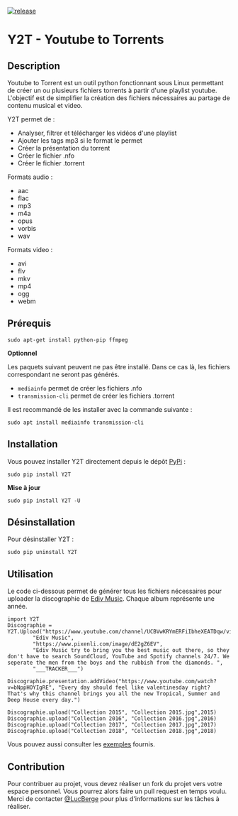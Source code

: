 [![release](https://img.shields.io/badge/release-1.5-succes.svg)](https://pypi.org/project/Y2T/)

# Y2T - Youtube to Torrents

## Description

Youtube to Torrent est un outil python fonctionnant sous Linux permettant de créer un ou plusieurs fichiers torrents à partir d'une playlist youtube.
L'objectif est de simplifier la création des fichiers nécessaires au partage de contenu musical et video.

Y2T permet de :
- Analyser, filtrer et télécharger les vidéos d'une playlist
- Ajouter les tags mp3 si le format le permet
- Créer la présentation du torrent
- Créer le fichier .nfo
- Créer le fichier .torrent

Formats audio :
- aac
- flac
- mp3
- m4a
- opus
- vorbis
- wav

Formats video :
- avi
- flv
- mkv
- mp4
- ogg
- webm

## Prérequis

```
sudo apt-get install python-pip ffmpeg
```

**Optionnel**

Les paquets suivant peuvent ne pas être installé. Dans ce cas là, les fichiers correspondant ne seront pas générés.

- `mediainfo` permet de créer les fichiers .nfo
- `transmission-cli` permet de créer les fichiers .torrent

Il est recommandé de les installer avec la commande suivante :
```
sudo apt install mediainfo transmission-cli
```

## Installation

Vous pouvez installer Y2T directement depuis le dépôt [PyPi](https://pypi.org/project/Y2T/) :
```
sudo pip install Y2T
```

**Mise à jour**
```
sudo pip install Y2T -U
```

## Désinstallation

Pour désinstaller Y2T :
```
sudo pip uninstall Y2T
```

## Utilisation

Le code ci-dessous permet de générer tous les fichiers nécessaires pour uploader la discographie de [Ediv Music](https://www.youtube.com/c/edivmusic).
Chaque album représente une année.
```
import Y2T
Discographie = Y2T.Upload("https://www.youtube.com/channel/UCBVwKRYmERFiIbheXEATDqw/videos",
		"Ediv Music",
		"https://www.pixenli.com/image/dE2gZ6EV",
		"Ediv Music try to bring you the best music out there, so they don't have to search SoundCloud, YouTube and Spotify channels 24/7. We seperate the men from the boys and the rubbish from the diamonds. ",
		"___TRACKER___")

Discographie.presentation.addVideo("https://www.youtube.com/watch?v=bNppHOYIgRE", "Every day should feel like valentinesday right? That's why this channel brings you all the new Tropical, Summer and Deep House every day.")
	
Discographie.upload("Collection 2015", "Collection 2015.jpg",2015)
Discographie.upload("Collection 2016", "Collection 2016.jpg",2016)
Discographie.upload("Collection 2017", "Collection 2017.jpg",2017)
Discographie.upload("Collection 2018", "Collection 2018.jpg",2018)
```

Vous pouvez aussi consulter les [exemples](https://github.com/LucBerge/Y2T/tree/master/examples) fournis.

## Contribution

Pour contribuer au projet, vous devez réaliser un fork du projet vers votre espace personnel. Vous pourrez alors faire un pull request en temps voulu. Merci de contacter [@LucBerge](https://github.com/LucBerge) pour plus d'informations sur les tâches à réaliser.
